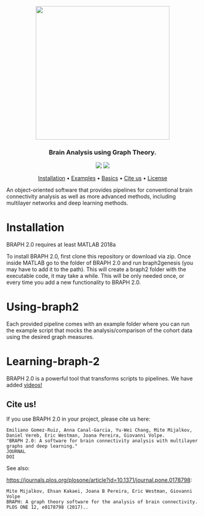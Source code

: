 <p align="center">
  <img width="350" src=https://github.com/softmatterlab/BRAPH-2-Matlab/blob/develop/braph2genesis/src/util/braph2icon.png>
</p>

<h3 align="center">Brain Analysis using Graph Theory.</h3>
<p align="center">
  <a href="https://github.com/softmatterlab/BRAPH-2-Matlab/blob/develop/braph2genesis/braph2license.rtf" alt="licence"><img src="https://img.shields.io/github/license/softmatterlab/BRAPH-2-Matlab?label=license&logo=MIT&logoColor=green"></a>
  <a href="https://doi.org/10.1371/journal.pone.01787981" alt="DOI"><img src="https://img.shields.io/badge/DOI-10.1371%2Fjournal.pone.0178798-blue">
  </a>
</p>
<p align="center">
  <a href="#installation">Installation</a> •
  <a href="#using-braph2">Examples</a> •
  <a href="#learning-braph-2">Basics</a> •
  <a href="#cite-us">Cite us</a> •
  <a href="https://github.com/softmatterlab/BRAPH-2-Matlab/blob/develop/braph2genesis/braph2license.rtf">License</a> 
</p>


An object-oriented software that provides pipelines for conventional brain connectivity analysis as well as more advanced methods, including multilayer networks and deep learning methods.

# Installation

BRAPH 2.0 requires at least MATLAB 2018a

To install BRAPH 2.0, first clone this repository or download via zip. 
Once inside MATLAB go to the folder of BRAPH 2.0 and run braph2genesis (you may have to add it to the path). This will create a braph2 folder with the executable code, it may take a while.
This will be only needed once, or every time you add a new functionality to BRAPH 2.0.

# Using-braph2

Each provided pipeline comes with an example folder where you can run the example script that mocks the analysis/comparison of the cohort data using the desired graph measures.

# Learning-braph-2

BRAPH 2.0 is a powerful tool that transforms scripts to pipelines. We have added <a href="http://braph.org/braph-1-0/videos/">videos!</a>

## Cite us!
If you use BRAPH 2.0 in your project, please cite us here:

```
Emiliano Gomez-Ruiz, Anna Canal-Garcia, Yu-Wei Chang, Mite Mijalkov, Daniel Vereb, Eric Westman, Joana Pereira, Giovanni Volpe.
"BRAPH 2.0: A software for brain connectivity analysis with multilayer graphs and deep learning."
JOURNAL
DOI
```

See also:

<https://journals.plos.org/plosone/article?id=10.1371/journal.pone.0178798>:
```
Mite Mijalkov, Ehsan Kakaei, Joana B Pereira, Eric Westman, Giovanni Volpe
BRAPH: A graph theory software for the analysis of brain connectivity.
PLOS ONE 12, e0178798 (2017)..
```
